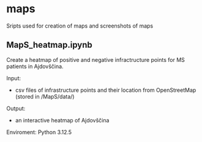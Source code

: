 # maps

Sripts used for creation of maps and screenshots of maps

## MapS_heatmap.ipynb

Create a heatmap of positive and negative infractructure points for MS patients in Ajdovščina. 		

Input: 	
- csv files of infrastructure points and their location from OpenStreetMap (stored in /MapS/data/)	

Output: 	
- an interactive heatmap of Ajdovščina

Enviroment: Python 3.12.5



